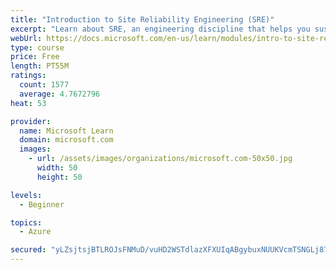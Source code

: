 ```yaml
---
title: "Introduction to Site Reliability Engineering (SRE)"
excerpt: "Learn about SRE, an engineering discipline that helps you sustainably achieve the appropriate level of reliability in your systems, services, and products."
webUrl: https://docs.microsoft.com/en-us/learn/modules/intro-to-site-reliability-engineering/
type: course
price: Free
length: PT55M
ratings:
  count: 1577
  average: 4.7672796
heat: 53

provider:
  name: Microsoft Learn
  domain: microsoft.com
  images:
    - url: /assets/images/organizations/microsoft.com-50x50.jpg
      width: 50
      height: 50

levels:
  - Beginner

topics:
  - Azure

secured: "yLZsjtsjBTLROJsFNMuD/vuHD2WSTdlazXFXUIqABgybuxNUUKVcmTSNGLj8785kTsLn/LWYzVfKPVC8jt3uzueRY013b6AKTuaQD06xF4/A75cUWSiY41NUe31IsZ5E78otILFfBRuq32c1Af4G04g2C/28UoiE9QyJI9G4TVr2GHOz+xpHDx2ab0Y0ja6HEms9HSYcsnIToR8y4WMIqAh/d6cKASsFOHb86BRZv88JK/ffk5LFklxV6VDg8JBvUMO/08Nx3qIsUK3NVy3iCd1F7lne/5SMw41eKB3I4BCAN7zegRJhNFStBPJHT60LafTLLHsCkC5fPOejCJydoBxcuXXukztLv+4+2IlIJkOq+fHljy6hUD5shTH5tX5kJalfsCveJA8hkNrRcCQSQsVX7wnKJ61xVGQn73AYRBs=;wrg1nh7jHjwBoyKgDfPgOA=="
---
```


